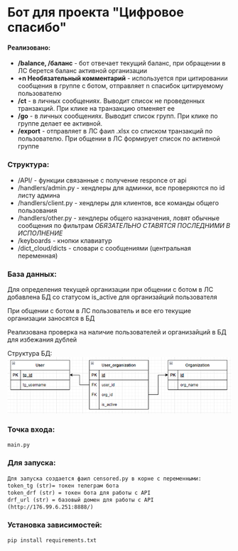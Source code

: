 # Бот для проекта "Цифровое спасибо"



#### Реализовано:
* **/balance, /баланс** - бот отвечает текущий баланс, при обращении в ЛС берется баланс активной организации
* **+n Необязательный комментарий** - используется при цитировании сообщения в группе с ботом, отправляет n спасибок цитируемому пользователю
* **/ct** - в личных сообщениях. Выводит список не проведенных транзакций. При клике на транзакцию отменяет ее
* **/go** - в личных сообщениях. Выводит список групп. При клике по группе делает ее активной.
* **/export** - отправляет в ЛС фаил .xlsx со списком транзакций по пользователю. При общении в ЛС формирует список по активной группе


### Структура:
* /API/ - функции связанные с получение responce от api
* /handlers/admin.py - хендлеры для админки, все проверяются по id листу админа
* /handlers/client.py - хендлеры для клиентов, все команды общего пользования
* /handlers/other.py - хендлеры общего назначения, ловят обычные сообщения по фильтрам *ОБЯЗАТЕЛЬНО СТАВЯТСЯ ПОСЛЕДНИМИ В ИСПОЛНЕНИЕ*
* /keyboards - кнопки клавиатур
* /dict_cloud/dicts - словари с сообщениями (центральная переменная)


### База данных:
Для определения текущей организации при общении с ботом в ЛС добавлена БД со статусом is_active для организайций пользователя

При общении с ботом в ЛС пользователь и все его текущие организации заносятся в БД

Реализована проверка на наличие пользователей и организайций в БД для избежания дублей

Структура БД:
![Структура БД](/source/db_scheme.png)

### Точка входа:
    
    main.py

### Для запуска:

    Для запуска создается фаил censored.py в корне с переменными:
    token_tg (str)= токен телеграм бота
    token_drf (str) = токен бота для работы с API
    drf_url (str) = базовый домен для работы с API (http://176.99.6.251:8888/)

### Установка зависимостей:

    pip install requirements.txt